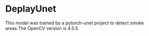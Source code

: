 # DeplayUnet
This model was trained by a pytorch-unet project to detect smoke areas.The OpenCV version is 4.5.5.
